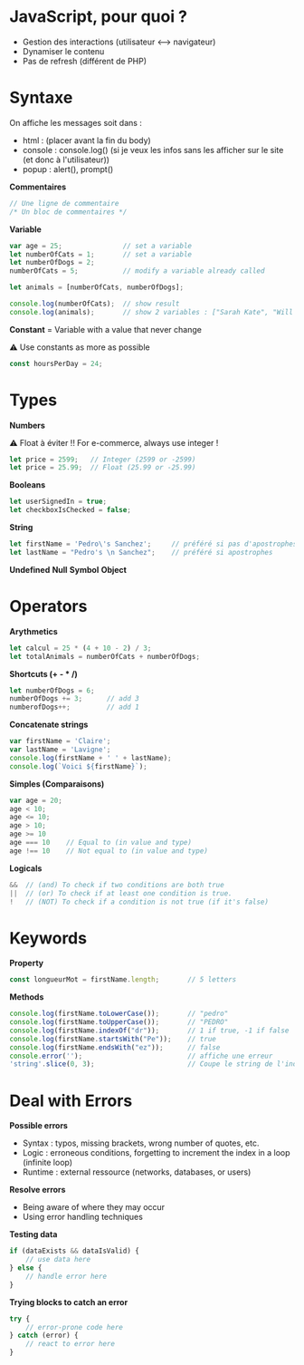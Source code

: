 # JavaScript, pour quoi ?
- Gestion des interactions (utilisateur <--> navigateur)
- Dynamiser le contenu
- Pas de refresh (différent de PHP)

# Syntaxe
On affiche les messages soit dans :
- html : <script src=".../js/script.js"></script>
(placer avant la fin du body)
- console : console.log()
(si je veux les infos sans les afficher sur le site (et donc à l'utilisateur))
- popup   : alert(), prompt()

**Commentaires**
```javascript
// Une ligne de commentaire
/* Un bloc de commentaires */
```
**Variable**
```javascript
var age = 25;               // set a variable
let numberOfCats = 1;       // set a variable
let numberOfDogs = 2;
numberOfCats = 5;           // modify a variable already called

let animals = [numberOfCats, numberOfDogs];

console.log(numberOfCats);  // show result
console.log(animals);       // show 2 variables : ["Sarah Kate", "Will Alexander"]
```

**Constant** = Variable with a value that never change

:warning: Use constants as more as possible
```javascript
const hoursPerDay = 24;
```

# Types

**Numbers**

:warning: Float à éviter !! For e-commerce, always use integer !
```javascript
let price = 2599;   // Integer (2599 or -2599)
let price = 25.99;  // Float (25.99 or -25.99)
```
**Booleans**
```javascript
let userSignedIn = true;
let checkboxIsChecked = false;
```
**String**
```javascript
let firstName = 'Pedro\'s Sanchez';     // préféré si pas d'apostrophes et pour concaténation
let lastName = "Pedro's \n Sanchez";    // préféré si apostrophes
```
**Undefined**
**Null**
**Symbol**
**Object**

# Operators

**Arythmetics**
```javascript
let calcul = 25 * (4 + 10 - 2) / 3;
let totalAnimals = numberOfCats + numberOfDogs;
```
**Shortcuts (+ - * /)**
```javascript
let numberOfDogs = 6;
numberOfDogs += 3;      // add 3
numberofDogs++;         // add 1 
```
**Concatenate strings**
```javascript
var firstName = 'Claire';
var lastName = 'Lavigne';
console.log(firstName + ' ' + lastName);
console.log(`Voici ${firstName}`);
```
**Simples (Comparaisons)**
```javascript
var age = 20;
age < 10;
age <= 10;
age > 10;
age >= 10
age === 10    // Equal to (in value and type)
age !== 10    // Not equal to (in value and type)
```
**Logicals**
```javascript
&&  // (and) To check if two conditions are both true
||  // (or) To check if at least one condition is true.
!   // (NOT) To check if a condition is not true (if it's false)
```

# Keywords
**Property**
```javascript
const longueurMot = firstName.length;       // 5 letters
```
**Methods**
```javascript
console.log(firstName.toLowerCase());       // "pedro"
console.log(firstName.toUpperCase());       // "PEDRO"
console.log(firstName.indexOf("dr"));       // 1 if true, -1 if false
console.log(firstName.startsWith("Pe"));    // true
console.log(firstName.endsWith("ez"));      // false
console.error('');                          // affiche une erreur
'string'.slice(0, 3);                       // Coupe le string de l'index 0 à 3 : stri
```

# Deal with Errors
**Possible errors**
- Syntax : typos, missing brackets, wrong number of quotes, etc.
- Logic : erroneous conditions, forgetting to increment the index in a loop (infinite loop)
- Runtime : external ressource (networks, databases, or users)

**Resolve errors**
- Being aware of where they may occur
- Using error handling techniques

**Testing data**
```javascript
if (dataExists && dataIsValid) {
    // use data here
} else {
    // handle error here
}
```
**Trying blocks to catch an error**
```javascript
try {
    // error-prone code here
} catch (error) {
    // react to error here
}
```
